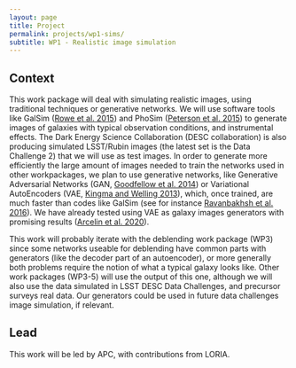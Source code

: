 ```yaml
---
layout: page
title: Project
permalink: projects/wp1-sims/
subtitle: WP1 - Realistic image simulation
---
```


## Context

This work package will deal with simulating realistic images, using traditional techniques or generative networks. We will use software tools like GalSim ([Rowe et al. 2015][rowe15]) and PhoSim ([Peterson et al. 2015][peterson15]) to generate images of galaxies with typical observation conditions, and instrumental effects. The Dark Energy Science Collaboration (DESC collaboration) is also producing simulated LSST/Rubin images (the latest set is the Data Challenge 2) that we will use as test images. In order to generate more efficiently the large amount of images needed to train the networks used in other workpackages, we plan to use generative networks, like Generative Adversarial Networks (GAN, [Goodfellow et al. 2014][goodfellow14]) or Variational AutoEncoders (VAE, [Kingma and Welling 2013][kingma13]), which, once trained, are much faster than codes like GalSim (see for instance [Ravanbakhsh et al. 2016][ravanbakhsh16]). We have already tested using VAE as galaxy images generators with promising results ([Arcelin et al. 2020][arcelin20]). 

This work will probably iterate with the deblending work package (WP3) since some networks useable for deblending have common parts with generators (like the decoder part of an autoencoder), or more generally both problems require the notion of what a typical galaxy looks like.
Other work packages (WP3-5) will use the output of this one, although we will also use the data simulated in LSST DESC Data Challenges, and precursor surveys real data. Our generators could be used in future data challenges image simulation, if relevant.

## Lead

This work will be led by APC, with contributions from LORIA.



[kingma13]: https://arxiv.org/abs/1312.6114
[goodfellow14]: https://arxiv.org/abs/1406.2661
[rowe15]: https://arxiv.org/abs/1407.7676
[peterson15]: https://arxiv.org/abs/1504.06570
[ravanbakhsh16]: https://arxiv.org/abs/1609.05796
[arcelin20]: https://arxiv.org/abs/2005.12039